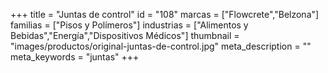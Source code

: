 +++
title = "Juntas de control"
id = "108"
marcas = ["Flowcrete","Belzona"]
familias = ["Pisos y Polímeros"]
industrias = ["Alimentos y Bebidas","Energía","Dispositivos Médicos"]
thumbnail = "images/productos/original-juntas-de-control.jpg"
meta_description = ""
meta_keywords = "juntas"
+++
